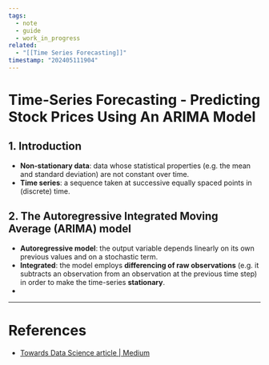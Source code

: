 ```yaml
---
tags:
  - note
  - guide
  - work_in_progress
related:
  - "[[Time Series Forecasting]]"
timestamp: "202405111904"
---
```


# Time-Series Forecasting - Predicting Stock Prices Using An ARIMA Model

## 1. Introduction
- **Non-stationary data**: data whose statistical properties (e.g. the mean and standard deviation) are not constant over time.
- **Time series**: a sequence taken at successive equally spaced points in (discrete) time.

## 2. The Autoregressive Integrated Moving Average (ARIMA) model
- **Autoregressive model**: the output variable depends linearly on its own previous values and on a stochastic term.
- **Integrated**: the model employs **differencing of raw observations** (e.g. it subtracts an observation from an observation at the previous time step) in order to make the time-series **stationary**.
- 

--- 
# References
- [Towards Data Science article | Medium](https://towardsdatascience.com/time-series-forecasting-predicting-stock-prices-using-an-arima-model-2e3b3080bd70)